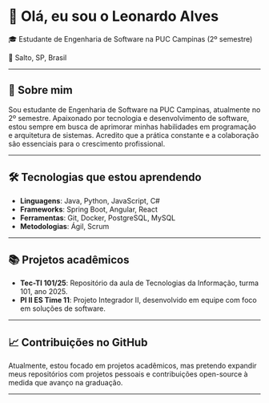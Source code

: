 # 👋 Olá, eu sou o Leonardo Alves

🎓 Estudante de Engenharia de Software na PUC Campinas (2º semestre)

📍 Salto, SP, Brasil

---

## 🚀 Sobre mim

Sou estudante de Engenharia de Software na PUC Campinas, atualmente no 2º semestre. Apaixonado por tecnologia e desenvolvimento de software, estou sempre em busca de aprimorar minhas habilidades em programação e arquitetura de sistemas. Acredito que a prática constante e a colaboração são essenciais para o crescimento profissional.

---

## 🛠️ Tecnologias que estou aprendendo

- **Linguagens**: Java, Python, JavaScript, C#
- **Frameworks**: Spring Boot, Angular, React
- **Ferramentas**: Git, Docker, PostgreSQL, MySQL
- **Metodologias**: Ágil, Scrum

---

## 📚 Projetos acadêmicos

- **Tec-TI 101/25**: Repositório da aula de Tecnologias da Informação, turma 101, ano 2025.
- **PI II ES Time 11**: Projeto Integrador II, desenvolvido em equipe com foco em soluções de software.

---

## 📈 Contribuições no GitHub

Atualmente, estou focado em projetos acadêmicos, mas pretendo expandir meus repositórios com projetos pessoais e contribuições open-source à medida que avanço na graduação.

---

